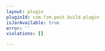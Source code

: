 ```yaml
---
layout: plugin
pluginId: com.fzm.post.build.plugin
isJarAvailable: true
error: ''
violations: []

---
```

